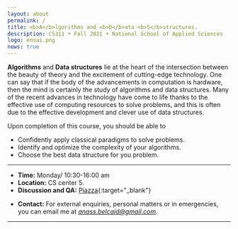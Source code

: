 ```yaml
---
layout: about
permalink: /
title: <b>A</b>lgorithms and <b>D</b>ata <b>S</b>structures. 
description: CS311 • Fall 2021 • National School of Applied Sciences
logo: ensas.png
news: true
---
```


**Algorithms** and **Data structures** lie at the heart of the intersection
between the beauty of theory and the excitement of cutting-edge technology. One
can say that if the body of the advancements in computation is hardware, then
the mind is certainly the study of algorithms and data structures. Many of the
recent advances in technology have come to life thanks to the effective use of
computing resources to solve problems, and this is often due to the effective
development and clever use of data structures.

Upon completion of this course, you should be able to 

- Confidently apply classical paradigms to solve problems.
- Identify and optimize the complexity of your algorithms.
- Choose the best data structure for you problem.

***

- **Time:** Monday/ 10:30-16:00 am
- **Location:** CS center 5.
- **Discussion and QA:** [Piazza](){:target="\_blank"}
<!-- - **HW submission:** [Gradescope](https://www.gradescope.com/courses/56699){:target="\_blank"} and [Autolab](https://autolab.andrew.cmu.edu/courses/10703-f19){:target="\_blank"} -->
<!-- - **Online lectures:** The lectures will be live-streamed through [Panopto](https://scs.hosted.panopto.com/Panopto/Pages/Sessions/List.aspx?folderID=31ef94d5-b20b-416f-9073-aaaf0125efa8){:target="\_blank"} and recorded as well. -->
- **Contact:** For external enquiries, personal matters or in emergencies, you can email me at  *anass.belcaid@gmail.com*.

***

